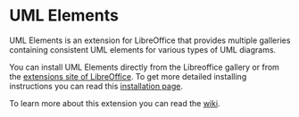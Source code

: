 # UML Elements
UML Elements is an extension for LibreOffice that provides multiple galleries containing consistent UML elements for various types of UML diagrams.

You can install UML Elements directly from the Libreoffice gallery or from the [extensions site of LibreOffice](https://extensions.libreoffice.org/en/extensions/show/21647). To get more detailed installing instructions you can read this [installation page](https://github.com/jfvelezserrano/UML-Elements/wiki/How-to-Install-the-UML%E2%80%90Elements-Extension-in-LibreOffice).

To learn more about this extension you can read the [wiki](https://github.com/jfvelezserrano/UML-Elements/wiki).
